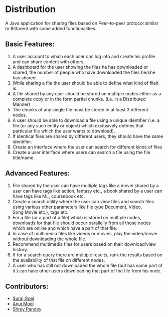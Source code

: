 # Distribution
A Java application for sharing files based on Peer-to-peer protocol similar to Bittorent with some added functionalities.

## Basic Features:
1. A user account to which each user can log into and create his profile and can share content with others.
2. A dashboard for the user showing the files he has downloaded or shared, the number of people who have downloaded the files he/she has shared.
3. While sharing a file the user should be able to define what kind of fileit is. 
4. A file shared by any user should be stored on multiple nodes either as a complete copy or in the form partial chunks. (i.e. in a Distributed Manner)
5. The chunks of any single file must be stored in at least 3 different nodes.
6. A user should be able to download a file using a unique identifier (i.e. a file (or any such entity or object) which exclusively defines that particular file which the user wants to download).
7. If identical files are shared by different users, they should have the same identifier.
8. Create an interface where the user can search for different kinds of files 
9. Create a user interface where users can search a file using the file title/name.

## Advanced Features:
1. File shared by the user can have multiple tags like a movie shared by a user can have tags like action, fantasy etc., a book shared by a user can have tags like ML, coursebook etc.
2. Create a search utility where the user can view files and search files using various other parameters like file type Document, Video, Song,Movie etc.), tags etc.
3. For a file (or a part of a file) which is stored on multiple nodes, downloads for that file should occur parallelly from all those nodes which are online and which have a part of that file.
4. In case of multimedia files like videos or movies, play the video/movie without downloading the whole file. 
5. Recommend multimedia files for users based on their download/view history. 
6. If for a search query there are multiple results, rank the results based on the availability of that file on different nodes.
7. A user who has still not downloaded the whole file (but has some part of it ) can have other users downloading that part of the file from his node.

## Contributors:

* [Suraj Goel](http://www.github.com/suraj-goel)
* [Anuj Modi](http://www.github.com/descifrado)
* [Shrey Pandey](http://www.github.com/Shreypandey)
